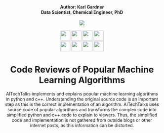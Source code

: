 <h4 align="center">Author: Karl Gardner<br>Data Scientist, Chemical Engineer, PhD</h4>

<div align="center">
  <a href="https://www.youtube.com/@AITechTalks">
  <img src="https://github.com/karl-gardner/AITechTalks/assets/91646805/99fb855e-0d4c-4122-aca1-6f010720de8b"/></a><br><br>

  <a href="https://www.youtube.com/channel/UCzc59V6P4sqRHVvbzNeIKWg">
  <img src="https://github.com/karl-gardner/ml_code_reviews/blob/main/badges/YoutubeChannel.svg" height="32"/></a>

  <a href="https://www.linkedin.com/in/karl-gardner-5373a8142/">
  <img src="https://github.com/karl-gardner/ml_code_reviews/blob/main/badges/LinkedIn.svg" height="32"/></a>
  
  <a href="https://hastie.su.domains/Papers/ESLII.pdf">
  <img src="https://github.com/karl-gardner/ml_code_reviews/blob/main/badges/StatisticalLearning2.svg" height="32"/></a>
  
  <a href="https://roboflow.com/">
  <img src="https://user-images.githubusercontent.com/91646805/156641388-c609a6aa-8fce-47f0-a111-abfde9c5da05.svg" height="32"/></a><br>
  
  <a href="https://www.rsc.org/journals-books-databases/about-journals/lab-on-a-chip/">
  <img src="https://user-images.githubusercontent.com/91646805/169677461-13cb1d50-e7cf-457e-8777-cc6df29ce0bd.svg" height="32"/></a>
  
  <a href="https://colab.research.google.com/github/karl-gardner/droplet_detection/blob/master/yolov3.ipynb">
  <img src="https://user-images.githubusercontent.com/91646805/156640198-51f0ef4c-21c1-4d0f-aebd-861561dede95.svg" height="32"/></a>
  
  <a href="https://colab.research.google.com/github/karl-gardner/droplet_detection/blob/master/yolov5.ipynb">
  <img src="https://user-images.githubusercontent.com/91646805/156640073-0a7ad496-7691-4e1c-822c-b78f3e7d070b.svg" height="32"/></a>
  
  <a href="https://github.com/ultralytics">
  <img src="https://user-images.githubusercontent.com/91646805/156641066-fbc3635b-f373-4cb7-b141-9bcaad21beff.svg" height="32"/></a>



# Code Reviews of Popular Machine Learning Algorithms
AITechTalks implements and explains popular machine learning algorithms in python and c++. Understanding the original source code is an important step as this is the correct implementation of an algorithm. AITechTalks uses source code of popular algorithms and transforms the complex code into simplified python and c++ code to explain to viewers. Thus, the simplified code and implementation is not gathered from outside blogs or other internet posts, as this information can be distorted.
</div>


